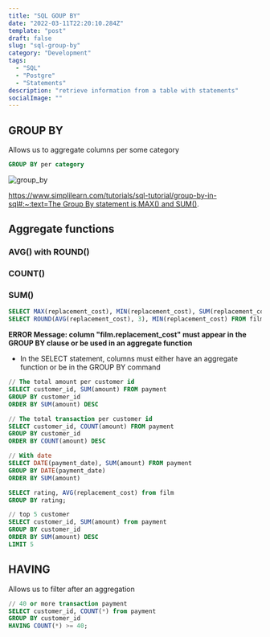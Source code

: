 ```yaml
---
title: "SQL GOUP BY"
date: "2022-03-11T22:20:10.284Z"
template: "post"
draft: false
slug: "sql-group-by"
category: "Development"
tags:
  - "SQL"
  - "Postgre"
  - "Statements"
description: "retrieve information from a table with statements"
socialImage: ""
---
```

## GROUP BY

Allows us to aggregate columns per some category

```sql
GROUP BY per category
```

![group_by](/media/group_by.jpg)

[https://www.simplilearn.com/tutorials/sql-tutorial/group-by-in-sql#:~:text=The Group By statement is,MAX() and SUM()](https://www.simplilearn.com/tutorials/sql-tutorial/group-by-in-sql#:~:text=The%20Group%20By%20statement%20is,MAX()%20and%20SUM()).

## Aggregate functions

### AVG() with ROUND()

### COUNT()

### SUM()

```sql
SELECT MAX(replacement_cost), MIN(replacement_cost), SUM(replacement_cost) FROM film;
SELECT ROUND(AVG(replacement_cost), 3), MIN(replacement_cost) FROM film;
```

**ERROR Message: column "film.replacement_cost" must appear in the GROUP BY clause or be used in an aggregate function**

- In the SELECT statement, columns must either have an aggregate function or be in the GROUP BY command

```sql
// The total amount per customer id
SELECT customer_id, SUM(amount) FROM payment
GROUP BY customer_id
ORDER BY SUM(amount) DESC

// The total transaction per customer id
SELECT customer_id, COUNT(amount) FROM payment
GROUP BY customer_id
ORDER BY COUNT(amount) DESC

// With date 
SELECT DATE(payment_date), SUM(amount) FROM payment
GROUP BY DATE(payment_date)
ORDER BY SUM(amount)

SELECT rating, AVG(replacement_cost) from film
GROUP BY rating;

// top 5 customer
SELECT customer_id, SUM(amount) from payment
GROUP BY customer_id
ORDER BY SUM(amount) DESC
LIMIT 5
```

## HAVING

Allows us to filter after an aggregation

```sql
// 40 or more transaction payment
SELECT customer_id, COUNT(*) from payment
GROUP BY customer_id
HAVING COUNT(*) >= 40;
```
